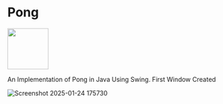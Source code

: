 # Pong

<img src="https://cdn.jsdelivr.net/gh/devicons/devicon@latest/icons/java/java-original-wordmark.svg" width=92 height=92/>
          
An Implementation of Pong in Java Using Swing.
First Window Created 

![Screenshot 2025-01-24 175730](https://github.com/user-attachments/assets/64ae1e2a-b7fa-433e-af49-4186c1425726)


